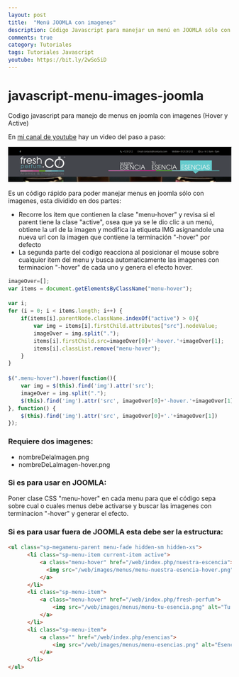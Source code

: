 ```yaml
---
layout: post
title:  "Menú JOOMLA con imagenes"
description: Código Javascript para manejar un menú en JOOMLA sólo con imagenes (sin componenetes o modulos) 
comments: true
category: Tutoriales
tags: Tutoriales Javascript
youtube: https://bit.ly/2wSo5iD
---
```

# javascript-menu-images-joomla
Codigo javascript para manejo de menus en joomla con imagenes (Hover y Active)

En <a target="_blank" href="{{ page.youtube }}">mi canal de youtube</a> hay un video del paso a paso: 

![ejemplo menu](https://raw.githubusercontent.com/juandavid8a/javascript-menu-images-joomla/master/menu-images.gif)

Es un código rápido para poder manejar menus en joomla sólo con imagenes, esta dividido en dos partes:
* Recorre los item que contienen la clase "menu-hover" y revisa si el parent tiene la clase "active", osea que ya se le dio clic a un menú, obtiene la url de la imagen y modifica la etiqueta IMG asignandole una nueva url con la imagen que contiene la terminación "-hover" por defecto
* La segunda parte del codigo reacciona al posicionar el mouse sobre cualquier item del menu y busca automaticamente las imagenes con terminacion "-hover" de cada uno y genera el efecto hover.

```javascript
imageOver=[];	
var items = document.getElementsByClassName("menu-hover");

var i;
for (i = 0; i < items.length; i++) {
	if(items[i].parentNode.className.indexOf("active") > 0){
		var img = items[i].firstChild.attributes["src"].nodeValue;
		imageOver = img.split(".");
		items[i].firstChild.src=imageOver[0]+'-hover.'+imageOver[1];
		items[i].classList.remove("menu-hover");
	}
} 	
  
$(".menu-hover").hover(function(){
	var img = $(this).find('img').attr('src');
	imageOver = img.split(".");
	$(this).find('img').attr('src', imageOver[0]+'-hover.'+imageOver[1])
}, function() {
	$(this).find('img').attr('src', imageOver[0]+'.'+imageOver[1])
});
```

### Requiere dos imagenes:
* nombreDelaImagen.png
* nombreDeLaImagen-hover.png

### Si es para usar en JOOMLA:
Poner clase CSS "menu-hover" en cada menu para que el código sepa sobre cual o cuales menus debe activarse y buscar las imagenes con terminacion "-hover" y generar el efecto.

### Si es para usar fuera de JOOMLA esta debe ser la estructura:

```html
<ul class="sp-megamenu-parent menu-fade hidden-sm hidden-xs">
      <li class="sp-menu-item current-item active">
          <a class="menu-hover" href="/web/index.php/nuestra-escencia">
            <img src="/web/images/menus/menu-nuestra-esencia-hover.png" alt="Nuestra Escencia">
          </a>
      </li>
      <li class="sp-menu-item">
          <a class="menu-hover" href="/web/index.php/fresh-perfum">
              <img src="/web/images/menus/menu-tu-esencia.png" alt="Tu esencia">
          </a>
      </li>
      <li class="sp-menu-item">
          <a class="" href="/web/index.php/esencias">
              <img src="/web/images/menus/menu-esencias.png" alt="Esencias">
          </a>
      </li>
</ul>
```

